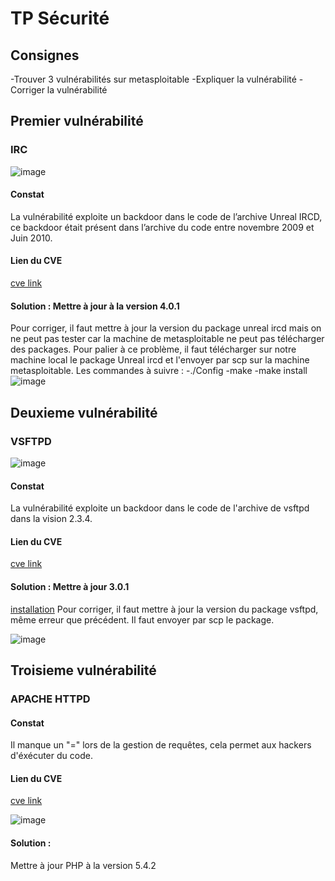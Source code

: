 # TP Sécurité

## Consignes
-Trouver 3 vulnérabilités sur metasploitable
-Expliquer la vulnérabilité
-Corriger la vulnérabilité

## Premier vulnérabilité

### IRC

![image](https://github.com/panduki/SIE/blob/master/images/irc.png)
#### Constat
La vulnérabilité exploite un backdoor dans le code de l’archive Unreal IRCD, ce backdoor était présent dans l’archive du code entre novembre 2009 et Juin 2010.
#### Lien du CVE
[cve link](https://www.rapid7.com/db/modules/exploit/unix/irc/unreal_ircd_3281_backdoor)
#### Solution : Mettre à jour à la version 4.0.1
Pour corriger, il faut mettre à jour la version du package unreal ircd mais on ne peut pas tester car la machine de metasploitable ne peut pas télécharger des packages.
Pour palier à ce problème, il faut télécharger sur notre machine local le package Unreal ircd et l'envoyer par scp sur la machine metasploitable.
Les commandes à suivre :
-./Config
-make
-make install                
![image](https://github.com/panduki/SIE/blob/master/images/irc_solution.PNG)
## Deuxieme vulnérabilité

### VSFTPD
![image](https://github.com/panduki/SIE/blob/master/images/vsftpd.png)
#### Constat
La vulnérabilité exploite un backdoor dans le code de l'archive de vsftpd dans la vision 2.3.4.
#### Lien du CVE
[cve link](https://www.rapid7.com/db/modules/exploit/unix/ftp/vsftpd_234_backdoor)
#### Solution : Mettre à jour 3.0.1
[installation](http://www.thegeekstuff.com/2010/11/vsftpd-setup/)
Pour corriger, il faut mettre à jour la version du package vsftpd, même erreur que précédent.
Il faut envoyer par scp le package.

![image](https://github.com/panduki/SIE/blob/master/images/vsftpd_solution.PNG)

## Troisieme vulnérabilité

### APACHE HTTPD

#### Constat
Il manque un "=" lors de la gestion de requêtes, cela permet aux hackers d'éxécuter du code.
#### Lien du CVE
[cve link](https://cve.mitre.org/cgi-bin/cvename.cgi?name=cve-2012-1823)

![image](https://github.com/panduki/SIE/blob/master/images/apache.PNG)
#### Solution :
Mettre à jour PHP à la version 5.4.2

